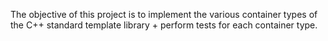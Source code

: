 The objective of this project is to implement the various container types of the C++ standard template library + perform tests for each container type.

